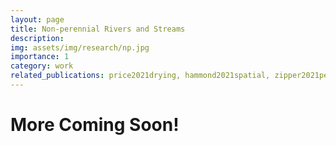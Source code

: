 ```yaml
---
layout: page
title: Non-perennial Rivers and Streams
description:
img: assets/img/research/np.jpg
importance: 1
category: work
related_publications: price2021drying, hammond2021spatial, zipper2021pervasive
---
```


# More Coming Soon!
